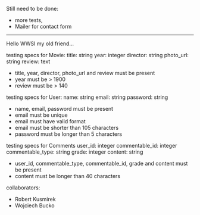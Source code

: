 Still need to be done:
- more tests,
- Mailer for contact form

----------------------------------------------------------------------------------
Hello WWSI my old friend...


testing specs for Movie:
title: string
year: integer
director: string
photo_url: string
review: text

- title, year, director, photo_url and review must be present
- year must be > 1900
- review must be > 140

testing specs for User:
name: string
email: string
password: string

- name, email, password must be present
- email must be unique
- email must have valid format
- email must be shorter than 105 characters
- password must be longer than 5 characters

testing specs for Comments
user_id: integer
commentable_id: integer
commentable_type: string
grade: integer
content: string

- user_id, commentable_type, commentable_id, grade and content must be present
- content must be longer than 40 characters

collaborators: 
- Robert Kusmirek 
- Wojciech Bucko
